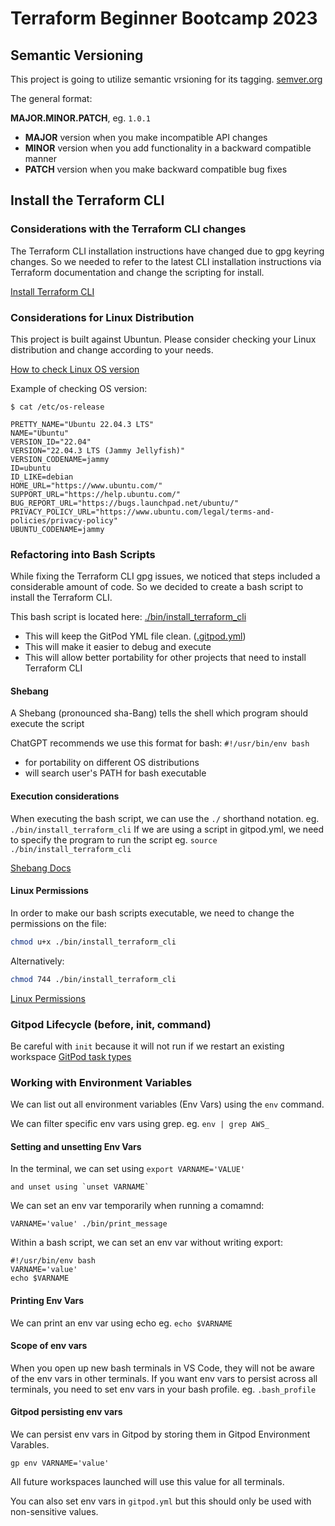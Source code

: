 # Terraform Beginner Bootcamp 2023

## Semantic Versioning

This project is going to utilize semantic vrsioning for its tagging.
[semver.org](https://semver.org/)

The general format:

**MAJOR.MINOR.PATCH**, eg. `1.0.1`

- **MAJOR** version when you make incompatible API changes
- **MINOR** version when you add functionality in a backward compatible manner
- **PATCH** version when you make backward compatible bug fixes

## Install the Terraform CLI

### Considerations with the Terraform CLI changes
The Terraform CLI installation instructions have changed due to gpg keyring changes. So we needed to refer to the latest CLI installation instructions via Terraform documentation and change the scripting for install.

[Install Terraform CLI](https://developer.hashicorp.com/terraform/tutorials/aws-get-started/install-cli)

### Considerations for Linux Distribution

This project is built against Ubuntun.
Please consider checking your Linux distribution and change according to your needs.

[How to check Linux OS version](https://www.cyberciti.biz/faq/how-to-check-os-version-in-linux-command-line/)

Example of checking OS version:
```
$ cat /etc/os-release

PRETTY_NAME="Ubuntu 22.04.3 LTS"
NAME="Ubuntu"
VERSION_ID="22.04"
VERSION="22.04.3 LTS (Jammy Jellyfish)"
VERSION_CODENAME=jammy
ID=ubuntu
ID_LIKE=debian
HOME_URL="https://www.ubuntu.com/"
SUPPORT_URL="https://help.ubuntu.com/"
BUG_REPORT_URL="https://bugs.launchpad.net/ubuntu/"
PRIVACY_POLICY_URL="https://www.ubuntu.com/legal/terms-and-policies/privacy-policy"
UBUNTU_CODENAME=jammy
```

### Refactoring into Bash Scripts

While fixing the Terraform CLI gpg issues, we noticed that steps included a considerable amount of code. So we decided to create a bash script to install the Terraform CLI.

This bash script is located here: [./bin/install_terraform_cli](./bin/install_terraform_cli)

- This will keep the GitPod YML file clean. ([.gitpod.yml](.gitpod.yml))
- This will make it easier to debug and execute
- This will allow better portability for other projects that need to install Terraform CLI

#### Shebang

A Shebang (pronounced sha-Bang) tells the shell which program should execute the script

ChatGPT recommends we use this format for bash: `#!/usr/bin/env bash`
- for portability on different OS distributions
- will search user's PATH for bash executable

#### Execution considerations
When executing the bash script, we can use the `./` shorthand notation.
eg. `./bin/install_terraform_cli`
If we are using a script in gitpod.yml, we need to specify the program to run the script
eg. `source ./bin/install_terraform_cli`

[Shebang Docs](https://en.wikipedia.org/wiki/Shebang_(Unix))

#### Linux Permissions

In order to make our bash scripts executable, we need to change the permissions on the file:
```sh
chmod u+x ./bin/install_terraform_cli
```

Alternatively:
```sh
chmod 744 ./bin/install_terraform_cli
```

[Linux Permissions](https://en.wikipedia.org/wiki/Chmod)

### Gitpod Lifecycle (before, init, command)
Be careful with `init` because it will not run if we restart an existing workspace
[GitPod task types](https://www.gitpod.io/docs/configure/workspaces/tasks)

### Working with Environment Variables

We can list out all environment variables (Env Vars) using the `env` command.

We can filter specific env vars using grep. eg. `env | grep AWS_`

#### Setting and unsetting Env Vars

In the terminal, we can set using `export VARNAME='VALUE'`

    and unset using `unset VARNAME`

We can set an env var temporarily when running a comamnd:

```
VARNAME='value' ./bin/print_message
```

Within a bash script, we can set an env var without writing export:

```
#!/usr/bin/env bash
VARNAME='value'
echo $VARNAME
```

#### Printing Env Vars

We can print an env var using echo eg. `echo $VARNAME`

#### Scope of env vars

When you open up new bash terminals in VS Code, they will not be aware of the env vars in other terminals.
If you want env vars to persist across all terminals, you need to set env vars in your bash profile. eg. `.bash_profile`

#### Gitpod persisting env vars

We can persist env vars in Gitpod by storing them in Gitpod Environment Varables.
```
gp env VARNAME='value'
```

All future workspaces launched will use this value for all terminals.

You can also set env vars in `gitpod.yml` but this should only be used with non-sensitive values.